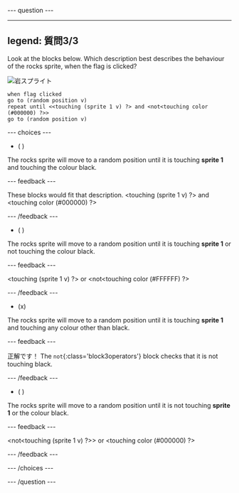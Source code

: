 
--- question ---

---
legend: 質問3/3
---

Look at the blocks below. Which description best describes the behaviour of the rocks sprite, when the flag is clicked?


![岩スプライト](images/rocks-sprite.png)
```blocks3
when flag clicked
go to (random position v)
repeat until <<touching (sprite 1 v) ?> and <not<touching color (#000000) ?>>
go to (random position v)
```

--- choices ---

- ( )

The rocks sprite will move to a random position until it is touching **sprite 1** and touching the colour black.

  --- feedback ---

These blocks would fit that description. <touching (sprite 1 v) ?> and <touching color (#000000) ?>

  --- /feedback ---

- ( )

The rocks sprite will move to a random position until it is touching **sprite 1** or not touching the colour black.

  --- feedback ---

<touching (sprite 1 v) ?> or <not<touching color (#FFFFFF) ?>

  --- /feedback ---

- (x)

The rocks sprite will move to a random position until it is touching **sprite 1** and touching any colour other than black.

  --- feedback ---

正解です！ The `not`{:class='block3operators'} block checks that it is not touching black.

  --- /feedback ---

- ( )

The rocks sprite will move to a random position until it is not touching **sprite 1** or the colour black.

  --- feedback ---

<not<touching (sprite 1 v) ?>> or <touching color (#000000) ?>

  --- /feedback ---

--- /choices ---

--- /question ---
